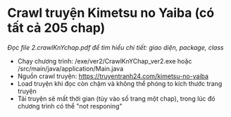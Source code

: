 # Crawl truyện Kimetsu no Yaiba (có tất cả 205 chap)

_Đọc file 2.crawlKnYchap.pdf để tìm hiểu chi tiết: giao diện, package, class_

* Chạy chương trình: /exe/ver2/CrawlKnYChap_ver2.exe hoặc /src/main/java/application/Main.java  
* Nguồn crawl truyện: https://truyentranh24.com/kimetsu-no-yaiba
* Load truyện khi đọc còn chậm và không thể phóng to kích thước trang truyện
* Tải truyện sẽ mất thời gian (tùy vào số trang một chap), trong lúc đó chương trình có thể "not responing"




